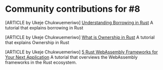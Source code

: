 # Community contributions for #8

[ARTICLE by Ukeje Chukwuemeriwo] [Understanding Borrowing in Rust](https://www.makeuseof.com/rust-borrowing/)
A tutorial that explains borrowing in Rust

[ARTICLE by Ukeje Chukwuemeriwo] [What is Ownership in Rust](https://www.makeuseof.com/rust-ownership/)
A tutorial that explains Ownership in Rust


[ARTICLE by Ukeje Chukwuemeriwo] [5 Rust WebAssembly Frameworks for Your Next Application](https://www.makeuseof.com/rust-webassembly-frameworks/)
A tutorial that overviews the WebAssembly frameworks in the Rust ecosystem.
